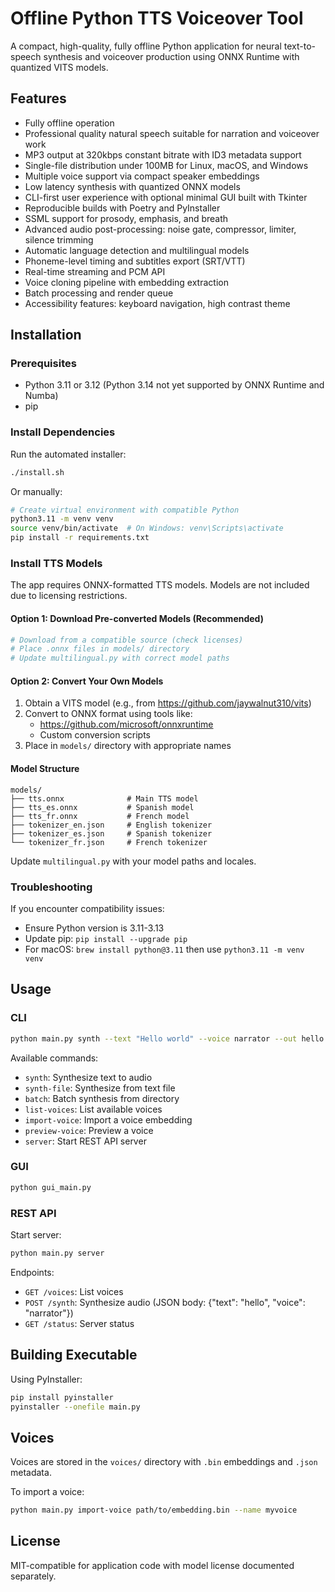 # Offline Python TTS Voiceover Tool

A compact, high-quality, fully offline Python application for neural text-to-speech synthesis and voiceover production using ONNX Runtime with quantized VITS models.

## Features

- Fully offline operation
- Professional quality natural speech suitable for narration and voiceover work
- MP3 output at 320kbps constant bitrate with ID3 metadata support
- Single-file distribution under 100MB for Linux, macOS, and Windows
- Multiple voice support via compact speaker embeddings
- Low latency synthesis with quantized ONNX models
- CLI-first user experience with optional minimal GUI built with Tkinter
- Reproducible builds with Poetry and PyInstaller
- SSML support for prosody, emphasis, and breath
- Advanced audio post-processing: noise gate, compressor, limiter, silence trimming
- Automatic language detection and multilingual models
- Phoneme-level timing and subtitles export (SRT/VTT)
- Real-time streaming and PCM API
- Voice cloning pipeline with embedding extraction
- Batch processing and render queue
- Accessibility features: keyboard navigation, high contrast theme

## Installation

### Prerequisites

- Python 3.11 or 3.12 (Python 3.14 not yet supported by ONNX Runtime and Numba)
- pip

### Install Dependencies

Run the automated installer:

```bash
./install.sh
```

Or manually:

```bash
# Create virtual environment with compatible Python
python3.11 -m venv venv
source venv/bin/activate  # On Windows: venv\Scripts\activate
pip install -r requirements.txt
```

### Install TTS Models

The app requires ONNX-formatted TTS models. Models are not included due to licensing restrictions.

#### Option 1: Download Pre-converted Models (Recommended)

```bash
# Download from a compatible source (check licenses)
# Place .onnx files in models/ directory
# Update multilingual.py with correct model paths
```

#### Option 2: Convert Your Own Models

1. Obtain a VITS model (e.g., from https://github.com/jaywalnut310/vits)
2. Convert to ONNX format using tools like:
   - https://github.com/microsoft/onnxruntime
   - Custom conversion scripts
3. Place in `models/` directory with appropriate names

#### Model Structure

```
models/
├── tts.onnx              # Main TTS model
├── tts_es.onnx           # Spanish model
├── tts_fr.onnx           # French model
├── tokenizer_en.json     # English tokenizer
├── tokenizer_es.json     # Spanish tokenizer
└── tokenizer_fr.json     # French tokenizer
```

Update `multilingual.py` with your model paths and locales.

### Troubleshooting

If you encounter compatibility issues:
- Ensure Python version is 3.11-3.13
- Update pip: `pip install --upgrade pip`
- For macOS: `brew install python@3.11` then use `python3.11 -m venv venv`

## Usage

### CLI

```bash
python main.py synth --text "Hello world" --voice narrator --out hello.mp3
```

Available commands:
- `synth`: Synthesize text to audio
- `synth-file`: Synthesize from text file
- `batch`: Batch synthesis from directory
- `list-voices`: List available voices
- `import-voice`: Import a voice embedding
- `preview-voice`: Preview a voice
- `server`: Start REST API server

### GUI

```bash
python gui_main.py
```

### REST API

Start server:
```bash
python main.py server
```

Endpoints:
- `GET /voices`: List voices
- `POST /synth`: Synthesize audio (JSON body: {"text": "hello", "voice": "narrator"})
- `GET /status`: Server status

## Building Executable

Using PyInstaller:

```bash
pip install pyinstaller
pyinstaller --onefile main.py
```

## Voices

Voices are stored in the `voices/` directory with `.bin` embeddings and `.json` metadata.

To import a voice:
```bash
python main.py import-voice path/to/embedding.bin --name myvoice
```

## License

MIT-compatible for application code with model license documented separately.